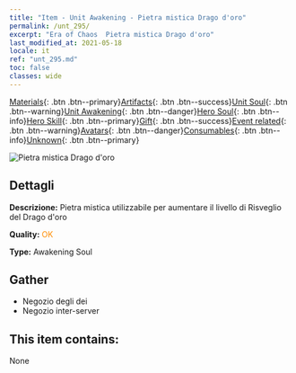 ```yaml
---
title: "Item - Unit Awakening - Pietra mistica Drago d'oro"
permalink: /unt_295/
excerpt: "Era of Chaos  Pietra mistica Drago d'oro"
last_modified_at: 2021-05-18
locale: it
ref: "unt_295.md"
toc: false
classes: wide
---
```

 [Materials](/ItemsIT/){: .btn .btn--primary}[Artifacts](/ItemsIT/Artifacts/){: .btn .btn--success}[Unit Soul](/ItemsIT/UnitSoul/){: .btn .btn--warning}[Unit Awakening](/ItemsIT/UnitAwakening/){: .btn .btn--danger}[Hero Soul](/ItemsIT/HeroSoul/){: .btn .btn--info}[Hero Skill](/ItemsIT/HeroSkill/){: .btn .btn--primary}[Gift](/ItemsIT/Gift/){: .btn .btn--success}[Event related](/ItemsIT/Events/){: .btn .btn--warning}[Avatars](/ItemsIT/Avatars/){: .btn .btn--danger}[Consumables](/ItemsIT/Consumables/){: .btn .btn--info}[Unknown](/ItemsIT/Unknown/){: .btn .btn--primary}

 ![Pietra mistica Drago d'oro](/images/u/tia_lvlong.jpg)

## Dettagli
 **Descrizione:** Pietra mistica utilizzabile per aumentare il livello di Risveglio del Drago d'oro

 **Quality:** <span style="color: #FF8C00">OK</span>

 **Type:** Awakening Soul

## Gather

*    Negozio degli dei 
*    Negozio inter-server 

## This item contains:

  None

